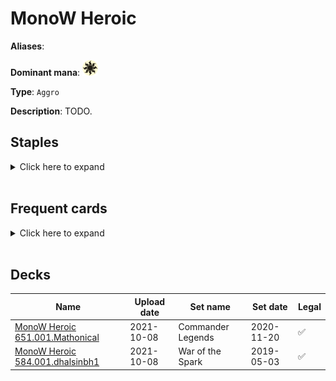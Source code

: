 <!-- This page is automatically generated by Myr: do not update it manually. Changes directly applied here will be lost. -->
# MonoW Heroic

**Aliases**: 

**Dominant mana**: <img src="../resources/images/mana/W.png" width="25"/>

**Type**: `Aggro`

**Description**: TODO.

## **Staples**

<details>
  <summary>Click here to expand</summary>
<a href="https://scryfall.com/card/bng/3/akroan-skyguard"><img src="https://c1.scryfall.com/file/scryfall-cards/normal/front/d/5/d55e85c3-234e-49c4-a307-96fb4497eea8.jpg?1593091357" width="300"/></a>
<a href="https://scryfall.com/card/akh/7/cartouche-of-solidarity"><img src="https://c1.scryfall.com/file/scryfall-cards/normal/front/9/0/90eaf94e-85a7-4958-aa58-8e2fe44db58d.jpg?1543674599" width="300"/></a>
<a href="https://scryfall.com/card/vma/23/deftblade-elite"><img src="https://c1.scryfall.com/file/scryfall-cards/normal/front/d/5/d576b8f2-9b5b-47c0-8f9f-faa209d59595.jpg?1562937823" width="300"/></a>
<a href="https://scryfall.com/card/ima/19/emerge-unscathed"><img src="https://c1.scryfall.com/file/scryfall-cards/normal/front/d/0/d016f166-183e-4d9e-9292-9bfb1ca0d72b.jpg?1562854189" width="300"/></a>
<a href="https://scryfall.com/card/rtr/9/ethereal-armor"><img src="https://c1.scryfall.com/file/scryfall-cards/normal/front/7/6/76960e65-e5c7-4414-b9a5-37d7b2ded4a0.jpg?1562788397" width="300"/></a>
<a href="https://scryfall.com/card/uma/21/hyena-umbra"><img src="https://c1.scryfall.com/file/scryfall-cards/normal/front/8/7/87128a82-bcde-4def-9447-0ab8165d6b5e.jpg?1547515597" width="300"/></a>
<a href="https://scryfall.com/card/jou/14/lagonna-band-trailblazer"><img src="https://c1.scryfall.com/file/scryfall-cards/normal/front/3/8/38a6f533-6acb-4c24-ae9d-fe4977230156.jpg?1593095258" width="300"/></a>
<a href="https://scryfall.com/card/mm2/149/mutagenic-growth"><img src="https://c1.scryfall.com/file/scryfall-cards/normal/front/2/e/2e0861a2-1858-47af-8154-20a977c2b298.jpg?1562260231" width="300"/></a>
</details><br/>

## **Frequent cards**

<details>
  <summary>Click here to expand</summary>
<a href="https://scryfall.com/card/cmr/13/benevolent-blessing"><img src="https://c1.scryfall.com/file/scryfall-cards/normal/front/0/d/0d5c2401-da2c-46f9-b850-f37edcbb85cd.jpg?1608908694" width="300"/></a>
<a href="https://scryfall.com/card/ema/4/benevolent-bodyguard"><img src="https://c1.scryfall.com/file/scryfall-cards/normal/front/2/4/241e5c4e-0f0b-4a3f-91e0-87387a11e81e.jpg?1580013621" width="300"/></a>
<a href="https://scryfall.com/card/mmq/12/cho-mannos-blessing"><img src="https://c1.scryfall.com/file/scryfall-cards/normal/front/5/c/5c9f33c6-5294-4584-854d-c8c0f847aba8.jpg?1562380883" width="300"/></a>
<a href="https://scryfall.com/card/m21/15/defiant-strike"><img src="https://c1.scryfall.com/file/scryfall-cards/normal/front/5/c/5c23869b-c99a-49dd-9e29-fcc0eb63fad1.jpg?1594734879" width="300"/></a>
<a href="https://scryfall.com/card/m20/19/gods-willing"><img src="https://c1.scryfall.com/file/scryfall-cards/normal/front/9/0/90883bac-bcd8-4fa9-a17c-c2402fb0714e.jpg?1592516061" width="300"/></a>
<a href="https://scryfall.com/card/thb/26/karametras-blessing"><img src="https://c1.scryfall.com/file/scryfall-cards/normal/front/8/8/88c8e4dc-5378-48d6-85b2-f5ea9ec7cf36.jpg?1581479156" width="300"/></a>
<a href="https://scryfall.com/card/ima/29/seeker-of-the-way"><img src="https://c1.scryfall.com/file/scryfall-cards/normal/front/5/2/52d7aafb-969f-4a39-9af3-125f7f5c99f3.jpg?1562848916" width="300"/></a>
<a href="https://scryfall.com/card/thb/36/sentinels-eyes"><img src="https://c1.scryfall.com/file/scryfall-cards/normal/front/3/2/32adc118-b81e-48c2-b7ef-b62e8c3308d6.jpg?1581479235" width="300"/></a>
</details><br/>

## **Decks**

| Name | Upload date | Set name | Set date | Legal |
| -----| ----------- | -------- | -------- | ----- |
| [MonoW Heroic 651.001.Mathonical](https://www.mtggoldfish.com/deck/4351125) | 2021-10-08 | Commander Legends | 2020-11-20 | ✅ |
| [MonoW Heroic 584.001.dhalsinbh1](https://www.mtggoldfish.com/deck/4351061) | 2021-10-08 | War of the Spark | 2019-05-03 | ✅ |


